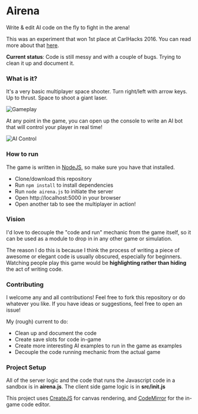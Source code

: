 # Airena
Write &amp; edit AI code on the fly to fight in the arena!

This was an experiment that won 1st place at CarlHacks 2016. You can read more about that [here](http://devpost.com/software/airena).

**Current status**: Code is still messy and with a couple of bugs. Trying to clean it up and document it.

### What is it?

It's a very basic multiplayer space shooter. Turn right/left with arrow keys. Up to thrust. Space to shoot a giant laser. 

![Gameplay](http://i.imgur.com/Umh1XM2.gif)

At any point in the game, you can open up the console to write an AI bot that will control your player in real time!

![AI Control](http://i.imgur.com/QFCeb4A.gif)

### How to run
The game is written in [NodeJS](https://nodejs.org/en/), so make sure you have that installed. 
* Clone/download this repository 
* Run `npm install` to install dependencies 
* Run `node airena.js` to initiate the server
* Open http://localhost:5000 in your browser
* Open another tab to see the multiplayer in action! 
### Vision
I'd love to decouple the "code and run" mechanic from the game itself, so it can be used as a module to drop in in any other game or simulation.

The reason I do this is because I think the process of writing a piece of awesome or elegant code is usually obscured, especially for beginners. Watching people play this game would be **highlighting rather than hiding** the act of writing code. 

### Contributing 

I welcome any and all contributions! Feel free to fork this repository or do whatever you like. If you have ideas or suggestions, feel free to open an issue! 

My (rough) current to do:
* Clean up and document the code
* Create save slots for code in-game
* Create more interesting AI examples to run in the game as examples
* Decouple the code running mechanic from the actual game

### Project Setup 
All of the server logic and the code that runs the Javascript code in a sandbox is in **airena.js**. The client side game logic is in **src/init.js**

This project uses [CreateJS](http://createjs.com/) for canvas rendering, and [CodeMirror](https://codemirror.net/) for the in-game code editor.